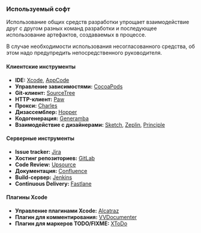 ### Используемый софт

Использование общих средств разработки упрощает взаимодействие друг с другом разных команд разработки и последующее использование артефактов, создаваемых в процессе.

В случае необходимости использования несогласованного средства, об этом надо предупредить непосредственного руководителя.

#### Клиентские инструменты

- **IDE:** [Xcode](https://developer.apple.com/xcode/download/), [AppCode](https://www.jetbrains.com/objc/)
- **Управление зависимостями:** [CocoaPods](https://cocoapods.org/)
- **Git-клиент:** [SourceTree](https://www.sourcetreeapp.com/)
- **HTTP-клиент:** [Paw](https://luckymarmot.com/paw)
- **Прокси:** [Charles](https://www.charlesproxy.com/)
- **Дизассемблер:** [Hopper](http://www.hopperapp.com/)
- **Кодогенерация:** [Generamba](https://github.com/rambler-ios/Generamba)
- **Взаимодействие с дизайнерами:** [Sketch](http://www.sketchapp.com/), [Zeplin](https://zeplin.io/), [Principle](http://principleformac.com/)

#### Серверные инструменты

- **Issue tracker:** [Jira](https://jira.rambler-co.ru)
- **Хостинг репозиториев:** [GitLab](https://gitlab.rambler.ru/)
- **Code Review:** [Upsource](http://upsource.rambler-co.ru/)
- **Документация:** [Confluence](https://confluence.rambler-co.ru)
- **Build-сервер:** [Jenkins](http://ci.dev.rambler.ru/jenkins/)
- **Continuous Delivery:** [Fastlane](https://github.com/fastlane/fastlane)

#### Плагины Xcode

- **Управление плагинами Xcode:** [Alcatraz](http://alcatraz.io/)
- **Плагин для комментирования:** [VVDocumenter](https://github.com/onevcat/VVDocumenter-Xcode)
- **Плагин для маркеров TODO/FIXME:** [XToDo](https://github.com/trawor/XToDo)